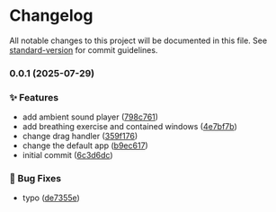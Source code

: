 # Changelog

All notable changes to this project will be documented in this file. See [standard-version](https://github.com/conventional-changelog/standard-version) for commit guidelines.

### 0.0.1 (2025-07-29)


### ✨ Features

* add ambient sound player ([798c761](https://github.com/awwwsm/haus/commit/798c76192c4063ff623005fc7e56a0fbc9625520))
* add breathing exercise and contained windows ([4e7bf7b](https://github.com/awwwsm/haus/commit/4e7bf7bf418d31f5d600d772d0d79f6a8c6af083))
* change drag handler ([359f176](https://github.com/awwwsm/haus/commit/359f17679b3c461def982bc4a7cb7f423ddc6376))
* change the default app ([b9ec617](https://github.com/awwwsm/haus/commit/b9ec61711cb5525b7979a8910df728a96990b2ab))
* initial commit ([6c3d6dc](https://github.com/awwwsm/haus/commit/6c3d6dc19f86ffb6be533930fa03833b278d7edc))


### 🐛 Bug Fixes

* typo ([de7355e](https://github.com/awwwsm/haus/commit/de7355ea1a7c1825d6917ac4ad991da59879d1fa))
